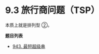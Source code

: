 # 9.3 旅行商问题（TSP）

本质上就是排列型 ②。

**题目列表**

- [943. 最短超级串](https://leetcode.cn/problems/find-the-shortest-superstring/description/)
